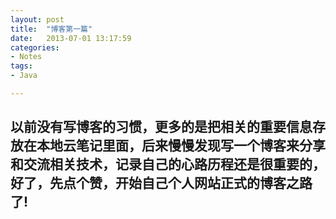 ```yaml
---
layout: post
title:  "博客第一篇"
date:   2013-07-01 13:17:59
categories: 
- Notes 
tags:
- Java

---
```



<h2>   以前没有写博客的习惯，更多的是把相关的重要信息存放在本地云笔记里面，后来慢慢发现写一个博客来分享和交流相关技术，记录自己的心路历程还是很重要的，好了，先点个赞，开始自己个人网站正式的博客之路了!
</h2>



